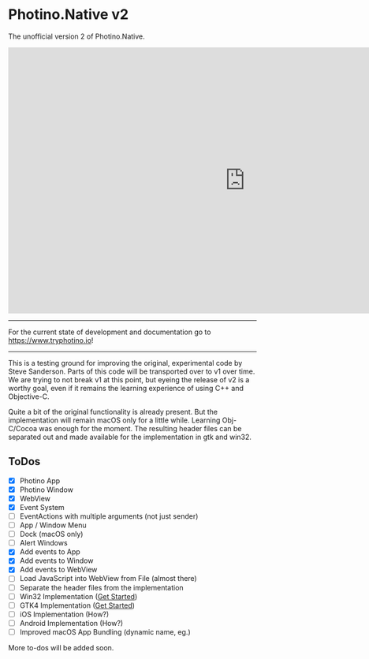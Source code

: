 # Photino.Native v2

The unofficial version 2 of Photino.Native.

<iframe style="width: 100vw; height: calc(100vw * 0.5625)" src="https://www.youtube-nocookie.com/embed/ApMFRFwYCB4&playlist=ApMFRFwYCB4&loop=1" frameborder="0" allow="accelerometer; autoplay; clipboard-write; encrypted-media; gyroscope; picture-in-picture" allowfullscreen autoplay="1"></iframe>

---

For the current state of development and documentation go to https://www.tryphotino.io!

---

This is a testing ground for improving the original, experimental code by Steve Sanderson. Parts of this code will be transported over to v1 over time. We are trying to not break v1 at this point, but eyeing the release of v2 is a worthy goal, even if it remains the learning experience of using C++ and Objective-C.

Quite a bit of the original functionality is already present. But the implementation will remain macOS only for a little while. Learning Obj-C/Cocoa was enough for the moment. The resulting header files can be separated out and made available for the implementation in gtk and win32.

## ToDos
- [x] Photino App 
- [x] Photino Window
- [x] WebView
- [x] Event System
- [ ] EventActions with multiple arguments (not just sender)
- [ ] App / Window Menu
- [ ] Dock (macOS only)
- [ ] Alert Windows
- [x] Add events to App 
- [x] Add events to Window 
- [x] Add events to WebView
- [ ] Load JavaScript into WebView from File (almost there)
- [ ] Separate the header files from the implementation
- [ ] Win32 Implementation ([Get Started](https://docs.microsoft.com/en-us/windows/win32/learnwin32/learn-to-program-for-windows))
- [ ] GTK4 Implementation ([Get Started](https://www.gtk.org/docs/))
- [ ] iOS Implementation (How?)
- [ ] Android Implementation (How?)
- [ ] Improved macOS App Bundling (dynamic name, eg.)

More to-dos will be added soon.